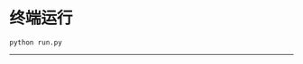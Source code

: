 # 终端运行

```shell
python run.py
```
*************************************************************************************************************************************************************************************************************************************************************************************************************************************************************************************